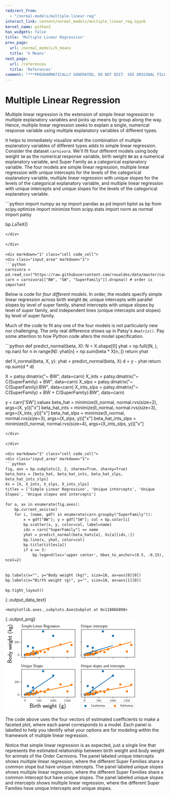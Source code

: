 ```yaml
---
redirect_from:
  - "/normal-models/multiple-linear-reg"
interact_link: content/normal_models/multiple_linear_reg.ipynb
kernel_name: python3
has_widgets: false
title: 'Multiple Linear Regression'
prev_page:
  url: /normal_models/k_means
  title: 'k Means'
next_page:
  url: /references
  title: 'References'
comment: "***PROGRAMMATICALLY GENERATED, DO NOT EDIT. SEE ORIGINAL FILES IN /content***"
---
```


# Multiple Linear Regression

Multiple linear regression is the extension of simple linear regression to multiple explanatory variables and picks up means by group along the way.  Hence, multiple linear regression seeks to explain a single, numerical response variable using multiple explanatory variables of different types.

It helps to immediately visualize what the combination of multiple explanatory variables of different types adds to simple linear regression.  Consider the dataset $\texttt{carnivora}$.  We'll fit four different models using body weight $\texttt{SW}$ as the numerical response variable, birth weight $\texttt{BW}$ as a numerical explanatory variable, and Super Family as a categorical explanatory variable.  The four models are simple linear regression, multiple linear regression with unique intercepts for the levels of the categorical explanatory variable, multiple linear regression with unique slopes for the levels of the categorical explanatory variable, and multiple linear regression with unique intercepts and unique slopes for the levels of the categorical explanatory variable.

<div markdown="1" class="cell code_cell">
<div class="input_area" markdown="1">
```python
import numpy as np
import pandas as pd
import bplot as bp
from scipy.optimize import minimize
from scipy.stats import norm as normal
import patsy

bp.LaTeX()
```
</div>

</div>

<div markdown="1" class="cell code_cell">
<div class="input_area" markdown="1">
```python
carnivora = pd.read_csv("https://raw.githubusercontent.com/roualdes/data/master/carnivora.csv")
carn = carnivora[["BW", "SW", "SuperFamily"]].dropna() # order is important
```
</div>

</div>

Below is code for *four different models*.  In order, the models specify simple linear regression across birth weight `BW`, unique intercepts with parallel slopes by level of super family, shared intercepts with unique slopes by level of super family, and independent lines (unique intercepts and slopes) by level of super family.

Much of the code to fit any one of the four models is not particularly new nor challenging.  The only real difference shows up in Patsy's $\texttt{dmatrix()}$.  Pay some attention to how Python code alters the model specification.  

<div markdown="1" class="cell code_cell">
<div class="input_area" markdown="1">
```python
def predict_normal(beta, X):
    N = X.shape[0]
    yhat = np.full((N, ), np.nan)
    for n in range(N):    
        yhat[n] = np.sum(beta * X[n,:])
    return yhat

def ll_normal(beta, X, y):
    yhat = predict_normal(beta, X)
    d = y - yhat
    return np.sum(d * d)

X = patsy.dmatrix("~ BW", data=carn)
X_ints = patsy.dmatrix("~ C(SuperFamily) + BW", data=carn)
X_slps = patsy.dmatrix("~ C(SuperFamily):BW", data=carn)
X_ints_slps = patsy.dmatrix("~ C(SuperFamily) + BW + C(SuperFamily):BW", data=carn)

y = carn['SW'].values
beta_hat = minimize(ll_normal, normal.rvs(size=2), args=(X, y))["x"]
beta_hat_ints = minimize(ll_normal, normal.rvs(size=3), args=(X_ints, y))["x"]
beta_hat_slps = minimize(ll_normal, normal.rvs(size=3), args=(X_slps, y))["x"]
beta_hat_ints_slps = minimize(ll_normal, normal.rvs(size=4), args=(X_ints_slps, y))["x"]
```
</div>

</div>

<div markdown="1" class="cell code_cell">
<div class="input_area" markdown="1">
```python
fig, axs = bp.subplots(2, 2, sharex=True, sharey=True)
beta_hats = [beta_hat, beta_hat_ints, beta_hat_slps, beta_hat_ints_slps]
Xs = [X, X_ints, X_slps, X_ints_slps]
titles = ['Simple Linear Regression', 'Unique intercepts', 'Unique Slopes', 'Unique slopes and intercepts']

for a, ax in enumerate(fig.axes):
    bp.current_axis(ax)
    for i, (name, gdf) in enumerate(carn.groupby("SuperFamily")):
        x = gdf["BW"]; y = gdf["SW"]; col = bp.color[i]
        bp.scatter(x, y, color=col, label=name)
        idx = carn["SuperFamily"] == name
        yhat = predict_normal(beta_hats[a], Xs[a][idx,:])
        bp.line(x, yhat, color=col)
        bp.title(titles[a])
        if a == 3:
            bp.legend(loc='upper center', bbox_to_anchor=(0.5, -0.15), ncol=2)
        

bp.labels(x="", y="Body weight (kg)", size=18, ax=axs[0][0])
bp.labels(x="Birth weight (g)", y="", size=18, ax=axs[1][0])

bp.tight_layout()
```
</div>

<div class="output_wrapper" markdown="1">
<div class="output_subarea" markdown="1">


{:.output_data_text}
```
<matplotlib.axes._subplots.AxesSubplot at 0x118866898>
```


</div>
</div>
<div class="output_wrapper" markdown="1">
<div class="output_subarea" markdown="1">

{:.output_png}
![png](../images/normal_models/multiple_linear_reg_5_1.png)

</div>
</div>
</div>

The code above uses the four vectors of estimated coefficients to make a faceted plot, where each panel corresponds to a model.  Each panel is labelled to help you identify what your options are for modeling within the framework of multiple linear regression.

Notice that simple linear regression is as expected, just a single line that represents the estimated relationship between birth weight and body weight for animals of the Order Carnivora.  The panel labeled unique intercepts shows multiple linear regression, where the different Super Families share a common slope but have unique intercepts.  The panel labeled unique slopes shows multiple linear regression, where the different Super Families share a common intercept but have unique slopes.  The panel labeled unique slopes and intercepts shows multiple linear regression, where the different Super Families have unique intercepts and unique slopes.
